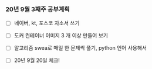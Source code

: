 ### 20년 9월 3째주 공부계획

- [ ] 네이버, kt, 포스코 자소서 쓰기
- [ ] 도커 컨테이너 이미지 3 개 이상 만들어 보기
- [ ] 알고리즘 swea로 매일 한 문제씩 풀기, python 언어 사용해서
- [ ] 20년 9월 20일 체크!
    
